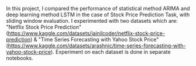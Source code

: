 In this project, I compared the performance of statistical method ARIMA and deep learning method LSTM in the case of Stock Price Prediction Task, with sliding window evaluation. I experimented with two datasets which are: "Netflix Stock Price Prediction" (https://www.kaggle.com/datasets/jainilcoder/netflix-stock-price-prediction) & "Time Series Forecasting with Yahoo Stock Price" (https://www.kaggle.com/datasets/arashnic/time-series-forecasting-with-yahoo-stock-price). Experiment on each dataset is done in separate notebooks. 
